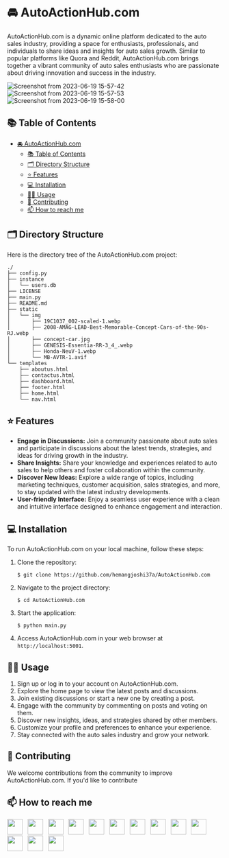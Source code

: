 # 🚘 AutoActionHub.com

AutoActionHub.com is a dynamic online platform dedicated to the auto sales industry, providing a space for enthusiasts, professionals, and individuals to share ideas and insights for auto sales growth. Similar to popular platforms like Quora and Reddit, AutoActionHub.com brings together a vibrant community of auto sales enthusiasts who are passionate about driving innovation and success in the industry.

![Screenshot from 2023-06-19 15-57-42](https://github.com/hemangjoshi37a/AutoActionHub.com/assets/12392345/3ac180d2-e6de-46c5-a79f-f4c83d4786a2)
![Screenshot from 2023-06-19 15-57-53](https://github.com/hemangjoshi37a/AutoActionHub.com/assets/12392345/80f86a43-4147-4ee2-90d5-19f79741e12c)
![Screenshot from 2023-06-19 15-58-00](https://github.com/hemangjoshi37a/AutoActionHub.com/assets/12392345/f897604e-fed2-4772-a0b5-5cc490b59e68)

## 📚 Table of Contents

- [🚘 AutoActionHub.com](#-autoactionhubcom)
  - [📚 Table of Contents](#-table-of-contents)
  - [🗂️ Directory Structure](#️-directory-structure)
  - [⭐ Features](#-features)
  - [💻 Installation](#-installation)
  - [👩‍💻 Usage](#-usage)
  - [🤝 Contributing](#-contributing)
  - [📫 How to reach me](#-how-to-reach-me)

## 🗂️ Directory Structure

Here is the directory tree of the AutoActionHub.com project:

```
./
├── config.py
├── instance
│   └── users.db
├── LICENSE
├── main.py
├── README.md
├── static
│   └── img
│       ├── 19C1037_002-scaled-1.webp
│       ├── 2008-AMAG-LEAD-Best-Memorable-Concept-Cars-of-the-90s-RJ.webp
│       ├── concept-car.jpg
│       ├── GENESIS-Essentia-RR-3_4_.webp
│       ├── Honda-NeuV-1.webp
│       └── MB-AVTR-1.avif
└── templates
    ├── aboutus.html
    ├── contactus.html
    ├── dashboard.html
    ├── footer.html
    ├── home.html
    └── nav.html
```

## ⭐ Features

- **Engage in Discussions:** Join a community passionate about auto sales and participate in discussions about the latest trends, strategies, and ideas for driving growth in the industry.
- **Share Insights:** Share your knowledge and experiences related to auto sales to help others and foster collaboration within the community.
- **Discover New Ideas:** Explore a wide range of topics, including marketing techniques, customer acquisition, sales strategies, and more, to stay updated with the latest industry developments.
- **User-friendly Interface:** Enjoy a seamless user experience with a clean and intuitive interface designed to enhance engagement and interaction.

## 💻 Installation

To run AutoActionHub.com on your local machine, follow these steps:

1. Clone the repository:

   ```shell
   $ git clone https://github.com/hemangjoshi37a/AutoActionHub.com
   ```

2. Navigate to the project directory:

   ```shell
   $ cd AutoActionHub.com
   ```

3. Start the application:

   ```shell
   $ python main.py
   ```

4. Access AutoActionHub.com in your web browser at `http://localhost:5001`.

## 👩‍💻 Usage

1. Sign up or log in to your account on AutoActionHub.com.
2. Explore the home page to view the latest posts and discussions.
3. Join existing discussions or start a new one by creating a post.
4. Engage with the community by commenting on posts and voting on them.
5. Discover new insights, ideas, and strategies shared by other members.
6. Customize your profile and preferences to enhance your experience.
7. Stay connected with the auto sales industry and grow your network.

## 🤝 Contributing

We welcome contributions from the community to improve AutoActionHub.com. If you'd like to contribute

## 📫 How to reach me
[<img height="36" src="https://cdn.simpleicons.org/similarweb"/>](https://hjlabs.in/) &nbsp;
[<img height="36" src="https://cdn.simpleicons.org/WhatsApp"/>](https://wa.me/917016525813) &nbsp;
[<img height="36" src="https://cdn.simpleicons.org/telegram"/>](https://t.me/hjlabs) &nbsp;
[<img height="36" src="https://cdn.simpleicons.org/Gmail"/>](mailto:hemangjoshi37a@gmail.com) &nbsp;
[<img height="36" src="https://cdn.simpleicons.org/LinkedIn"/>](https://www.linkedin.com/in/hemang-joshi-046746aa) &nbsp;
[<img height="36" src="https://cdn.simpleicons.org/facebook"/>](https://www.facebook.com/hemangjoshi37) &nbsp;
[<img height="36" src="https://cdn.simpleicons.org/Twitter"/>](https://twitter.com/HemangJ81509525) &nbsp;
[<img height="36" src="https://cdn.simpleicons.org/tumblr"/>](https://www.tumblr.com/blog/hemangjoshi37a-blog) &nbsp;
[<img height="36" src="https://cdn.simpleicons.org/StackOverflow"/>](https://stackoverflow.com/users/8090050/hemang-joshi) &nbsp;
[<img height="36" src="https://cdn.simpleicons.org/Instagram"/>](https://www.instagram.com/hemangjoshi37) &nbsp;
[<img height="36" src="https://cdn.simpleicons.org/Pinterest"/>](https://in.pinterest.com/hemangjoshi37a) &nbsp;
[<img height="36" src="https://cdn.simpleicons.org/Blogger"/>](http://hemangjoshi.blogspot.com) &nbsp;
[<img height="36" src="https://cdn.simpleicons.org/gitlab"/>](https://gitlab.com/hemangjoshi37a) &nbsp;
